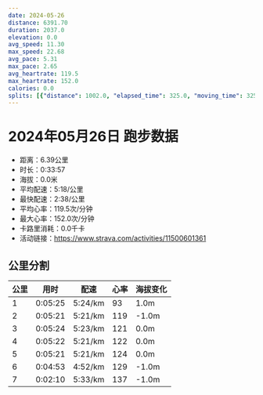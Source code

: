 ```yaml
---
date: 2024-05-26
distance: 6391.70
duration: 2037.0
elevation: 0.0
avg_speed: 11.30
max_speed: 22.68
avg_pace: 5.31
max_pace: 2.65
avg_heartrate: 119.5
max_heartrate: 152.0
calories: 0.0
splits: [{"distance": 1002.0, "elapsed_time": 325.0, "moving_time": 325.0, "average_speed": 3.08, "pace": 5.411266233766233, "average_heartrate": 93.31076923076922, "elevation_difference": 1.0, "split_number": 1}, {"distance": 999.5, "elapsed_time": 321.0, "moving_time": 321.0, "average_speed": 3.11, "pace": 5.359067524115756, "average_heartrate": 119.99065420560747, "elevation_difference": -1.0, "split_number": 2}, {"distance": 1000.0, "elapsed_time": 324.0, "moving_time": 324.0, "average_speed": 3.09, "pace": 5.3937540453074435, "average_heartrate": 121.54938271604938, "elevation_difference": 0.0, "split_number": 3}, {"distance": 1000.5, "elapsed_time": 322.0, "moving_time": 322.0, "average_speed": 3.11, "pace": 5.359067524115756, "average_heartrate": 122.3416149068323, "elevation_difference": 0.0, "split_number": 4}, {"distance": 999.0, "elapsed_time": 321.0, "moving_time": 321.0, "average_speed": 3.11, "pace": 5.359067524115756, "average_heartrate": 124.21183800623054, "elevation_difference": 0.0, "split_number": 5}, {"distance": 1001.0, "elapsed_time": 418.0, "moving_time": 293.0, "average_speed": 3.42, "pace": 4.873304093567251, "average_heartrate": 129.47440273037543, "elevation_difference": -1.0, "split_number": 6}, {"distance": 389.7, "elapsed_time": 130.0, "moving_time": 130.0, "average_speed": 3.0, "pace": 5.5555666666666665, "average_heartrate": 137.41860465116278, "elevation_difference": -1.0, "split_number": 7}]
---
```


# 2024年05月26日 跑步数据

- 距离：6.39公里
- 时长：0:33:57
- 海拔：0.0米
- 平均配速：5:18/公里
- 最快配速：2:38/公里
- 平均心率：119.5次/分钟
- 最大心率：152.0次/分钟
- 卡路里消耗：0.0千卡
- 活动链接：https://www.strava.com/activities/11500601361

## 公里分割

| 公里 | 用时 | 配速 | 心率 | 海拔变化 |
|------|------|------|------|------|
| 1 | 0:05:25 | 5:24/km | 93 | 1.0m |
| 2 | 0:05:21 | 5:21/km | 119 | -1.0m |
| 3 | 0:05:24 | 5:23/km | 121 | 0.0m |
| 4 | 0:05:22 | 5:21/km | 122 | 0.0m |
| 5 | 0:05:21 | 5:21/km | 124 | 0.0m |
| 6 | 0:04:53 | 4:52/km | 129 | -1.0m |
| 7 | 0:02:10 | 5:33/km | 137 | -1.0m |

